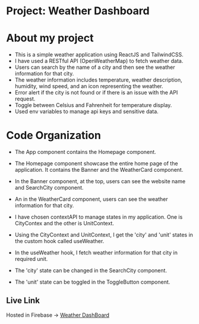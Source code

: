 # Project: Weather Dashboard

# About my project

* This is a simple weather application using ReactJS and TailwindCSS.
* I have used a RESTful API (OpenWeatherMap) to fetch weather data.
* Users can search by the name of a city and then see the weather information for that city.
* The weather information includes temperature, weather description, humidity, wind speed, and an icon representing the weather.
* Error alert if the city is not found or if there is an issue with the API request.
* Toggle between Celsius and Fahrenheit for temperature display.
* Used env variables to manage api keys and sensitive data.

# Code Organization
*  The App component contains the Homepage component. 
*  The Homepage component showcase the entire home page of the application. It contains the Banner and the WeatherCard component. 
*  In the Banner component, at the top, users can see the website name and SearchCity component.
*  An in the WeatherCard component, users can see the weather information for that city.

* I have chosen contextAPI to manage states in my application. One is CityContex and the other is UnitContext. 
* Using the CityContext and  UnitContext, I get the 'city' and 'unit' states in the custom hook called useWeather.
* In the useWeather hook, I fetch weather information for that city in required unit.
* The 'city' state can be changed in the SearchCity component.
* The 'unit' state can be toggled in the ToggleButton component.




## Live Link
Hosted in Firebase -> [Weather DashBoard](https://weather-dashboard-29e9d.web.app/)